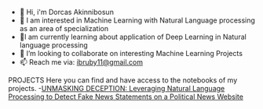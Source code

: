 
- 👋 Hi, i'm Dorcas Akinnibosun
- 👀 I am interested in Machine Learning with Natural Language processing as an area of specialization
- 🌱I am currently learning about application of Deep Learning in Natural language processing
- 👯 I’m looking to collaborate on interesting Machine Learning Projects
- 📫 Reach me via: ibruby11@gmail.com





PROJECTS
Here you can find and have access to the notebooks of my projects.
-[UNMASKING DECEPTION: Leveraging Natural Language Processing to Detect Fake News Statements on a Political News Website]([url](https://github.com/Tabitha001/MACHINE-LEARNING-PORTFOLIO/tree/main/UNMASKING%20DECEPTION)https://github.com/Tabitha001/MACHINE-LEARNING-PORTFOLIO/tree/main/UNMASKING%20DECEPTION)
